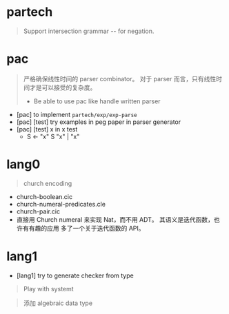 # partech

> Support intersection grammar -- for negation.

# pac

> 严格确保线性时间的 parser combinator。
> 对于 parser 而言，只有线性时间才是可以接受的复杂度。
> - Be able to use pac like handle written parser

- [pac] to implement `partech/exp/exp-parse`
- [pac] [test] try examples in peg paper in parser generator
- [pac] [test] x in x test
  - S <- "x" S "x" | "x"

# lang0

> church encoding

- church-boolean.cic
- church-numeral-predicates.cle
- church-pair.cic
- 直接用 Church numeral 来实现 Nat，而不用 ADT。
  其语义是迭代函数，也许有有趣的应用
  多了一个关于迭代函数的 API。

# lang1

- [lang1] try to generate checker from type

> Play with systemt

> 添加 algebraic data type

